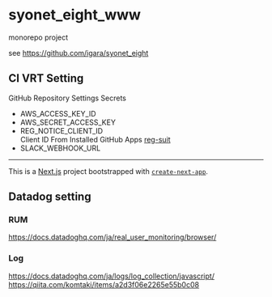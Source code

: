 # syonet_eight_www

monorepo project

see https://github.com/igara/syonet_eight

## CI VRT Setting

GitHub Repository Settings Secrets

- AWS_ACCESS_KEY_ID
- AWS_SECRET_ACCESS_KEY
- REG_NOTICE_CLIENT_ID  
  Client ID From Installed GitHub Apps [reg-suit](https://reg-viz.github.io/gh-app/index.html)
- SLACK_WEBHOOK_URL

---

This is a [Next.js](https://nextjs.org/) project bootstrapped with [`create-next-app`](https://github.com/vercel/next.js/tree/canary/packages/create-next-app).

## Datadog setting

### RUM

https://docs.datadoghq.com/ja/real_user_monitoring/browser/

### Log

https://docs.datadoghq.com/ja/logs/log_collection/javascript/
https://qiita.com/komtaki/items/a2d3f06e2265e55b0c08

